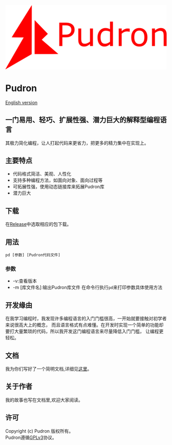 ![label PNG](docs/img/label.png)
# Pudron
[English version](README_en.md)
## 一门易用、轻巧、扩展性强、潜力巨大的解释型编程语言
其极力简化编程，让人打起代码来更省力，把更多的精力集中在实现上。
## 主要特点
* 代码格式简洁、美观、人性化
* 支持多种编程方法，如面向对象、面向过程等
* 可拓展性强，使用动态链接库来拓展Pudron库
* 潜力巨大
## 下载
在[Release](https://gitee.com/pudron/Pudron/releases/)中选取相应的包下载。
## 用法
`pd [参数] [Pudron代码文件]`
### 参数
* -v:查看版本
* -m [库文件名]:输出Pudron库文件
在命令行执行`pd`来打印参数具体使用方法  
## 开发缘由
在我学习编程时，我发现许多编程语言的入门门槛很高，一开始就要接触对初学者来说很高大上的概念，
而且语言格式有点难懂。在开发时实现一个简单的功能却要打大量繁琐的代码，所以我开发这门编程语言来尽量降低入门门槛，
让编程更轻松。
## 文档
我为你们写好了一个简明文档,详细见[这里](https://pudron.gitee.io/)。
## 关于作者
我的故事也写在文档里,欢迎大家阅读。
## 许可
Copyright (c) Pudron 版权所有。  
Pudron遵循[GPLv3](LICENSE)协议。